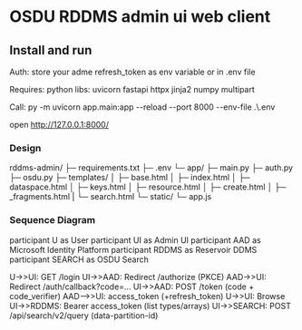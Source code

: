 # OSDU RDDMS admin ui web client


## Install and run

Auth: 
store your adme refresh_token as env variable or in .env file

Requires: 
python libs: uvicorn fastapi httpx jinja2 numpy multipart

Call:
py -m uvicorn app.main:app --reload --port 8000 --env-file .\\.env

open http://127.0.0.1:8000/


### Design 

rddms-admin/
├─ requirements.txt
├─ .env
└─ app/
   ├─ main.py
   ├─ auth.py
   ├─ osdu.py
   ├─ templates/
   │  ├─ base.html
   │  ├─ index.html
   │  ├─ dataspace.html
   │  ├─ keys.html
   │  ├─ resource.html
   │  ├─ create.html
   │  ├─ _fragments.html
   |  └─ search.html
   └─ static/
      └─ app.js

### Sequence Diagram

  participant U as User
  participant UI as Admin UI
  participant AAD as Microsoft Identity Platform
  participant RDDMS as Reservoir DDMS
  participant SEARCH as OSDU Search

  U->>UI: GET /login
  UI->>AAD: Redirect /authorize (PKCE)
  AAD->>UI: Redirect /auth/callback?code=...
  UI->>AAD: POST /token (code + code_verifier)
  AAD-->>UI: access_token (+refresh_token)
  U->>UI: Browse
  UI->>RDDMS: Bearer access_token (list types/arrays)
  UI->>SEARCH: POST /api/search/v2/query (data-partition-id)
